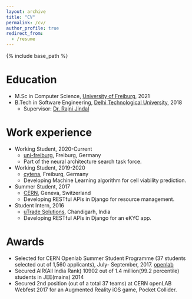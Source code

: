 ```yaml
---
layout: archive
title: "CV"
permalink: /cv/
author_profile: true
redirect_from:
  - /resume
---
```


{% include base_path %}

Education
======
* M.Sc in Computer Science, [University of Freiburg](https://www.tf.uni-freiburg.de/en), 2021
  <!-- * Supervisor: [Prof. Huanqing Feng](https://est.ustc.edu.cn/4644/list.htm) and [Prof. Zidong Wang](http://people.brunel.ac.uk/~csstzzw/) -->
* B.Tech in Software Engineering, [Delhi Technological University](http://http://dtu.ac.in/), 2018
  * Supervisor: [Dr. Rajni Jindal](http://www.dtu.ac.in/Web/Departments/CSE/faculty/rajnijindal.php)  

Work experience
======
* Working Student, 2020-Current
  * [uni-freiburg](https://ml.informatik.uni-freiburg.de), Freiburg, Germany
  * Part of the neural architecture search task force.
* Working Student, 2019-2020
  * [cytena](https://www.cytena.com/home.html), Freiburg, Germany
  * Developing Machine Learning algorithm for cell viability prediction.
* Summer Student, 2017
  * [CERN](https://openlab.cern), Geneva, Switzerland
  * Developing RESTful APIs in Django for resource management.
* Student Intern, 2016
  * [uTrade Solutions](https://utradesolutions.com), Chandigarh, India
  * Developing RESTful APIs in Django for an eKYC app.

Awards
======
* Selected for CERN Openlab Summer Student Programme (37 students selected out of 1,560 applicants), July- September, 2017. [openlab](https://openlab.cern)
* Secured AIR(All India Rank) 10902 out of 1.4 million(99.2 percentile) students in JEE(mains) 2014
* Secured 2nd position (out of a total 37 teams) at CERN openLAB Webfest 2017 for an Augmented Reality iOS game,
Pocket Collider.

